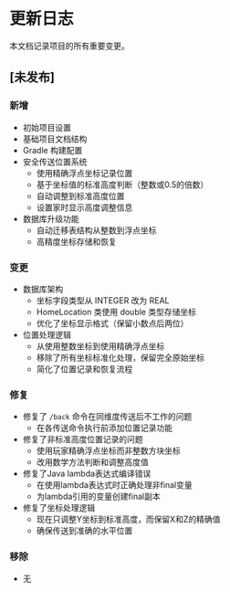 # 更新日志

本文档记录项目的所有重要变更。

## [未发布]

### 新增
- 初始项目设置
- 基础项目文档结构
- Gradle 构建配置
- 安全传送位置系统
  - 使用精确浮点坐标记录位置
  - 基于坐标值的标准高度判断（整数或0.5的倍数）
  - 自动调整到标准高度位置
  - 设置家时显示高度调整信息
- 数据库升级功能
  - 自动迁移表结构从整数到浮点坐标
  - 高精度坐标存储和恢复

### 变更
- 数据库架构
  - 坐标字段类型从 INTEGER 改为 REAL
  - HomeLocation 类使用 double 类型存储坐标
  - 优化了坐标显示格式（保留小数点后两位）
- 位置处理逻辑
  - 从使用整数坐标到使用精确浮点坐标
  - 移除了所有坐标标准化处理，保留完全原始坐标
  - 简化了位置记录和恢复流程

### 修复
- 修复了 `/back` 命令在同维度传送后不工作的问题
  - 在各传送命令执行前添加位置记录功能
- 修复了非标准高度位置记录的问题
  - 使用玩家精确浮点坐标而非整数方块坐标
  - 改用数学方法判断和调整高度值
- 修复了Java lambda表达式编译错误
  - 在使用lambda表达式时正确处理非final变量
  - 为lambda引用的变量创建final副本
- 修复了坐标处理逻辑
  - 现在只调整Y坐标到标准高度，而保留X和Z的精确值
  - 确保传送到准确的水平位置

### 移除
- 无 